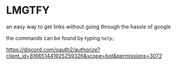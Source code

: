 # LMGTFY

an easy way to get links without going through the hassle of google

the commands can be found by typing `help;`

https://discord.com/oauth2/authorize?client_id=816651441925259326&scope=bot&permissions=3072
